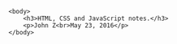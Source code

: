     <body>
        <h3>HTML, CSS and JavaScript notes.</h3>
        <p>John Z<br>May 23, 2016</p>
    </body>
</html>
